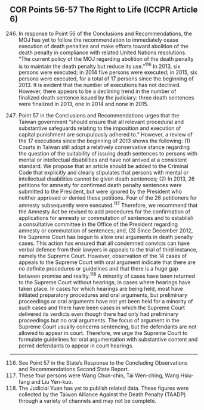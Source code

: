 ## COR Points 56-57 The Right to Life (ICCPR Article 6)

<ol start="246">
  <li><p>In response to Point 56 of the Conclusions and Recommendations, the MOJ has yet to follow the recommendation to immediately cease execution of death penalties and make efforts toward abolition of the death penalty in compliance with related United Nations resolutions. “The current policy of the MOJ regarding abolition of the death penalty is to maintain the death penalty but reduce its use.”<sup>116</sup> In 2013, six persons were executed; in 2014 five persons were executed; in 2015, six persons were executed, for a total of 17 persons since the beginning of 2013. It is evident that the number of executions has not declined. However, there appears to be a declining trend in the number of finalized death sentence issued by the judiciary: three death sentences were finalized in 2013, one in 2014 and none in 2015.</p></li>

  <li><p>Point 57 in the Conclusions and Recommendations urges that the Taiwan government “should ensure that all relevant procedural and substantive safeguards relating to the imposition and execution of capital punishment are scrupulously adhered to.” However, a review of the 17 executions since the beginning of 2013 shows the following: (1) Courts in Taiwan still adopt a relatively conservative stance regarding the question of the suitability of issuing death sentences to persons with mental or intellectual disabilities and have not arrived at a consistent standard. We propose that an article should be added to the Criminal Code that explicitly and clearly stipulates that persons with mental or intellectual disabilities cannot be given death sentences; (2) In 2013, 26 petitions for amnesty for confirmed death penalty sentences were submitted to the President, but were ignored by the President who neither approved or denied these petitions. Four of the 26 petitioners for amnesty subsequently were executed.<sup>117</sup> Therefore, we recommend that the Amnesty Act be revised to add procedures for the confirmation of applications for amnesty or commutation of sentences and to establish a consultative committee in the Office of the President regarding amnesty or commutation of sentences; and, (3) Since December 2012, the Supreme Court has begun to allow oral arguments in death penalty cases. This action has ensured that all condemned convicts can have verbal defence from their lawyers in appeals to the trial of third instance, namely the Supreme Court. However, observation of the 14 cases of appeals to the Supreme Court with oral argument indicate that there are no definite procedures or guidelines and that there is a huge gap between promise and reality.<sup>118</sup> A minority of cases have been returned to the Supreme Court without hearings; in cases where hearings have taken place. In cases for which hearings are being held, most have initiated preparatory procedures and oral arguments, but preliminary proceedings or oral arguments have not yet been held for a minority of such cases and there have been cases in which the Supreme Court delivered its verdicts even though there had only had preliminary proceedings but no oral arguments. The focus of argument in the Supreme Court usually concerns sentencing, but the defendants are not allowed to appear in court. Therefore, we urge the Supreme Court to formulate guidelines for oral argumentation with substantive content and permit defendants to appear in court hearings.</p></li>
</ol>

-----

<ol start="116">
  <li>See Point 57 in the State’s  Response to the Concluding Observations and Recommendations Second State Report.</li>
  <li>These four persons were Wang Chun-chin, Tai Wen-ching, Wang Hsiu-fang and Liu Yen-kuo.</li>
  <li>The Judicial Yuan has yet to publish related data. These figures were collected by the Taiwan Alliance Against the Death Penalty (TAADP) through a variety of channels and may not be complete.</li>
</ol>
